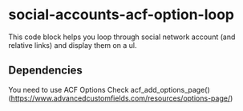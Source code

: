 # social-accounts-acf-option-loop
This code block helps you loop through social network account (and relative links) and display them on a ul.

## Dependencies
You need to use ACF Options
Check acf_add_options_page() (https://www.advancedcustomfields.com/resources/options-page/)
